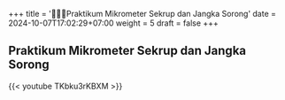 
+++
title = '👨🏻‍🔬Praktikum Mikrometer Sekrup dan Jangka Sorong'
date = 2024-10-07T17:02:29+07:00
weight = 5
draft = false
+++


## Praktikum Mikrometer Sekrup dan Jangka Sorong

{{< youtube TKbku3rKBXM >}}
